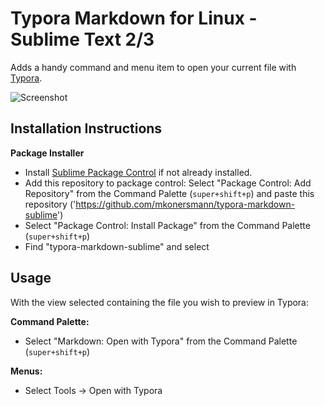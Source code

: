 # Typora Markdown for Linux - Sublime Text 2/3


Adds a handy command and menu item to open your current file with [Typora](http://www.typora.io/).

![Screenshot](screenshot.png)

## Installation Instructions

**Package Installer**

* Install [Sublime Package Control](https://packagecontrol.io/) if not already installed.
* Add this repository to package control: Select "Package Control: Add Repository" from the Command Palette (`super+shift+p`) and paste this repository ('https://github.com/mkonersmann/typora-markdown-sublime')
* Select "Package Control: Install Package" from the Command Palette (`super+shift+p`)
* Find "typora-markdown-sublime" and select

## Usage

With the view selected containing the file you wish to preview in Typora:

**Command Palette:**

* Select "Markdown: Open with Typora" from the Command Palette (`super+shift+p`)

**Menus:**

* Select Tools → Open with Typora
